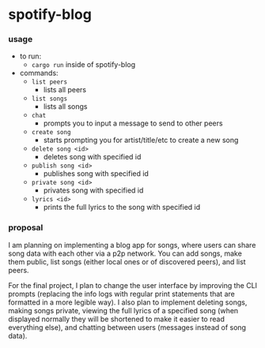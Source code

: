 # spotify-blog

### usage

- to run:
  - `cargo run` inside of spotify-blog
- commands:
  - `list peers`
    -  lists all peers
  - `list songs`
    - lists all songs
  - `chat`
    - prompts you to input a message to send to other peers
  - `create song`
    - starts prompting you for artist/title/etc to create a new song
  - `delete song <id>`
    - deletes song with specified id
  - `publish song <id>`
    - publishes song with specified id
  - `private song <id>`
    - privates song with specified id
  - `lyrics <id>`
    - prints the full lyrics to the song with specified id 
   

### proposal
I am planning on implementing a blog app for songs, where users can share song data with each other via a p2p network. You can add songs, make them public, list songs (either local ones or of discovered peers), and list peers. 

For the final project, I plan to change the user interface by improving the CLI prompts (replacing the info logs with regular print statements that are formatted in a more legible way). I also plan to implement deleting songs, making songs private, viewing the full lyrics of a specified song (when displayed normally they will be shortened to make it easier to read everything else), and chatting between users (messages instead of song data). 
